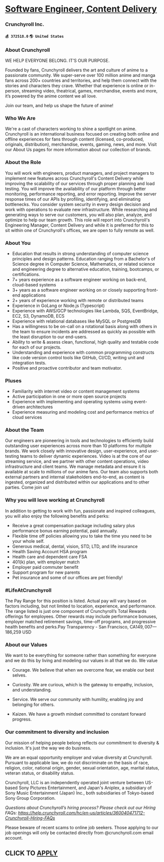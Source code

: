 # [Software Engineer, Content Delivery](https://www.remotewlb.com/apply/software-engineer-content-delivery-55555)  
### Crunchyroll Inc.  
#### `💰 372518.0` `🌎 United States`  

### About Crunchyroll

WE HELP EVERYONE BELONG. IT’S OUR PURPOSE.

Founded by fans, Crunchyroll delivers the art and culture of anime to a passionate community. We super-serve over 100 million anime and manga fans across 200+ countries and territories, and help them connect with the stories and characters they crave. Whether that experience is online or in-person, streaming video, theatrical, games, merchandise, events and more, it’s powered by the anime content we all love.

Join our team, and help us shape the future of anime!

### Who We Are

We're a cast of characters working to shine a spotlight on anime. Crunchyroll is an international business focused on creating both online and offline experiences for fans through content (licensed, co-produced, originals, distribution), merchandise, events, gaming, news, and more. Visit our About Us pages for more information about our collection of brands.

### About the Role

You will work with engineers, product managers, and project managers to implement new features across Crunchyroll's Content Delivery while improving the scalability of our services through proper planning and load testing. You will improve the availability of our platform through better monitoring, performance reporting, and error reporting. Improve the server response times of our APIs by profiling, identifying, and eliminating bottlenecks. You consider system security in every design decision and work with operations to evaluate new infrastructure. While researching and generating ways to serve our customers, you will also plan, analyze, and optimize to help our team growth. This role will report into Crunchyroll's Engineering Manager, Content Delivery and while it is preferred for this to sit within one of Crunchyroll's offices, we are open to fully remote as well.

### About You

  * Education that results in strong understanding of computer science principles and design patterns. Education ranging from a Bachelor's of Science degree in Computer Science, Mathematics, or related science and engineering degree to alternative education, training, bootcamps, or certifications.
  * 7+ years experience as a software engineer working on back-end, cloud-based systems
  * 3+ years as a software engineer working on or closely supporting front-end applications
  * 2+ years of experience working with remote or distributed teams
  * Experience in GoLang or Node.js (Typescript)
  * Experience with AWS/GCP technologies like Lambda, SQS, EventBridge, EC2, S3, DynamoDB, ECS
  * Experience with relational databases like MySQL or PostgresDB
  * Has a willingness to be on-call on a rotational basis along with others in the team to ensure incidents are addressed as quickly as possible with the least disruption to our end-users.
  * Ability to write & assess clean, functional, high quality and testable code for each of our projects.
  * Understanding and experience with common programming constructs like code version control tools like GitHub, CI/CD, writing unit and integration tests.
  * Positive and proactive contributor and team motivator.

### Pluses

  * Familiarity with internet video or content management systems
  * Active participation in one or more open source projects
  * Experience with implementing and operating systems using event-driven architectures
  * Experience measuring and modeling cost and performance metrics of cloud services

### About the Team

Our engineers are pioneering in tools and technologies to efficiently build outstanding user experiences across more than 10 platforms for multiple brands. We work closely with innovative design, user-experience, and user-testing teams to deliver dynamic experiences. Video is at the core of our streaming service, and we partner with other content operations, video infrastructure and client teams. We manage metadata and ensure it is available at scale to millions of our anime fans. Our team also supports both external partners and internal stakeholders end-to-end, as content is ingested, organized and distributed within our applications and to other parties. Come join us!

### Why you will love working at Crunchyroll

In addition to getting to work with fun, passionate and inspired colleagues, you will also enjoy the following benefits and perks:

  * Receive a great compensation package including salary plus performance bonus earning potential, paid annually.
  * Flexible time off policies allowing you to take the time you need to be your whole self.
  * Generous medical, dental, vision, STD, LTD, and life insurance
  * Health Saving Account HSA program
  * Health care and dependent care FSA
  * 401(k) plan, with employer match
  * Employer paid commuter benefit
  * Support program for new parents
  * Pet insurance and some of our offices are pet friendly!

### #LifeAtCrunchyroll

The Pay Range for this position is listed. Actual pay will vary based on factors including, but not limited to location, experience, and performance. The range listed is just one component of Crunchyroll’s Total Rewards offerings for employees. Other rewards may include performance bonuses, employer matched retirement savings, time-off programs, and progressive health benefits and perks.Pay Transparency - San Francisco, CA$149,007—$186,259 USD

### About our Values

We want to be everything for someone rather than something for everyone and we do this by living and modeling our values in all that we do. We value

  * Courage. We believe that when we overcome fear, we enable our best selves.

  * Curiosity. We are curious, which is the gateway to empathy, inclusion, and understanding.

  * Service. We serve our community with humility, enabling joy and belonging for others.

  * Kaizen. We have a growth mindset committed to constant forward progress.

### Our commitment to diversity and inclusion

Our mission of helping people belong reflects our commitment to diversity & inclusion. It's just the way we do business.

We are an equal opportunity employer and value diversity at Crunchyroll. Pursuant to applicable law, we do not discriminate on the basis of race, religion, color, national origin, gender, sexual orientation, age, marital status, veteran status, or disability status.

Crunchyroll, LLC is an independently operated joint venture between US-based Sony Pictures Entertainment, and Japan's Aniplex, a subsidiary of Sony Music Entertainment (Japan) Inc., both subsidiaries of Tokyo-based Sony Group Corporation.

 _Questions about Crunchyroll’s hiring process? Please check out our Hiring FAQs:_ _https://help.crunchyroll.com/hc/en-us/articles/360040471712-Crunchyroll-Hiring-FAQs_

Please beware of recent scams to online job seekers. Those applying to our job openings will only be contacted directly from @crunchyroll.com email account.

  
## CLICK TO [APPLY](https://www.remotewlb.com/apply/software-engineer-content-delivery-55555)

